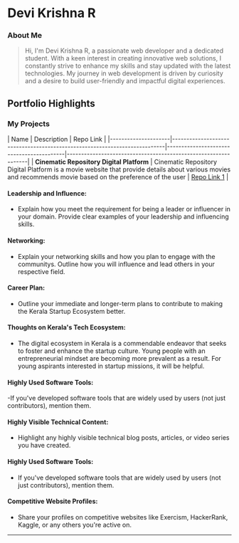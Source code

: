 # Devi Krishna R

### About Me

>Hi, I'm Devi Krishna R, a passionate web developer and a dedicated student. With a keen interest in creating innovative web solutions, I constantly strive to enhance my skills and stay updated with the latest technologies. My journey in web development is driven by curiosity and a desire to build user-friendly and impactful digital experiences.


## Portfolio Highlights

### My Projects

| Name                | Description                                            |                             Repo Link                                                      |
|---------------------|---------------------------------------------------------------------------|------------------------------------------|----------------------------------------------------------------|
| **Cinematic Repository Digital Platform**  | Cinematic Repository Digital Platform is a movie website that provide details about various movies and recommends movie based on the preference of the user              |  [Repo Link 1](https://github.com/CRDP-Miniproject/CRDP)             |

#### Leadership and Influence:

- Explain how you meet the requirement for being a leader or influencer in your domain. Provide clear examples of your leadership and influencing skills.

#### Networking:

- Explain your networking skills and how you plan to engage with the communitys. Outline how you will influence and lead others in your respective field.

#### Career Plan:

- Outline your immediate and longer-term plans to contribute to making the Kerala Startup Ecosystem better.

#### Thoughts on Kerala's Tech Ecosystem:

- The digital ecosystem in Kerala is a commendable endeavor that seeks to foster and enhance the startup culture. Young people with an entrepreneurial mindset are becoming more prevalent as a result. For young aspirants interested in startup missions, it will be helpful.


#### Highly Used Software Tools:

-If you've developed software tools that are widely used by users (not just contributors), mention them.

#### Highly Visible Technical Content:

- Highlight any highly visible technical blog posts, articles, or video series you have created.

#### Highly Used Software Tools:

- If you've developed software tools that are widely used by users (not just contributors), mention them.

#### Competitive Website Profiles:
- Share your profiles on competitive websites like Exercism, HackerRank, Kaggle, or any others you're active on.





---
